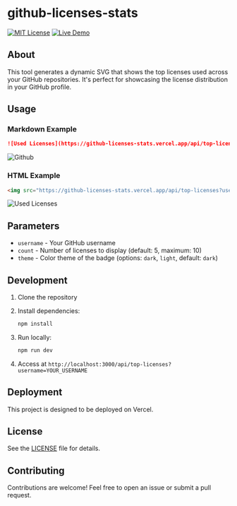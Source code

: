 # github-licenses-stats

[![MIT License](https://img.shields.io/badge/license-MIT-blue.svg)](LICENSE)
[![Live Demo](https://deploy-badge.vercel.app/vercel/github-licenses-stats)](https://github-licenses-stats.vercel.app/)

## About

This tool generates a dynamic SVG that shows the top licenses used across your GitHub repositories. It's perfect for showcasing the license distribution in your GitHub profile.

## Usage

### Markdown Example

```markdown
![Used Licenses](https://github-licenses-stats.vercel.app/api/top-licenses?username=USERNAME&count=5&theme=light)
```

![Github](https://github-licenses-stats.vercel.app/api/top-licenses?username=GITHUB&count=8&theme=light)

### HTML Example

```html
<img src="https://github-licenses-stats.vercel.app/api/top-licenses?username=USERNAME&count=5&theme=dark" alt="Used Licenses">
```

<img src="https://github-licenses-stats.vercel.app/api/top-licenses?username=GITHUB&count=8&theme=dark" alt="Used Licenses">

## Parameters

- `username` - Your GitHub username
- `count` - Number of licenses to display (default: 5, maximum: 10)
- `theme` - Color theme of the badge (options: `dark`, `light`, default: `dark`)

## Development

1. Clone the repository
2. Install dependencies:

   ```bash
   npm install
   ```

3. Run locally:

   ```bash
   npm run dev
   ```

4. Access at `http://localhost:3000/api/top-licenses?username=YOUR_USERNAME`

## Deployment

This project is designed to be deployed on Vercel.

## License

See the [LICENSE](LICENSE) file for details.

## Contributing

Contributions are welcome! Feel free to open an issue or submit a pull request.
